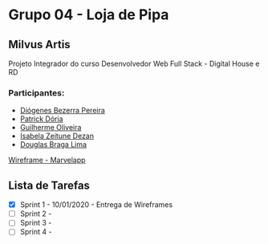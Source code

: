 # Grupo 04 - Loja de Pipa
## Milvus Artis

Projeto Integrador do curso Desenvolvedor Web Full Stack - Digital House e RD

### Participantes:

- [Diógenes Bezerra Pereira](https://github.com/diogenesistemas)
- [Patrick Dória](https://github.com/4zuk)
- [Guilherme Oliveira](https://github.com/gholiveira29)
- [Isabela Zeitune Dezan](https://github.com/isabelazeitune)
- [Douglas Braga Lima](https://github.com/doug3655)

[Wireframe - Marvelapp](https://marvelapp.com/5i622g4)

## Lista de Tarefas

- [x] Sprint 1 - 10/01/2020 - Entrega de Wireframes
- [ ] Sprint 2 - 
- [ ] Sprint 3 - 
- [ ] Sprint 4 -